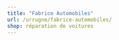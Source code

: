```yaml
---
title: "Fabrice Automobiles"
url: /urrugne/fabrice-automobiles/
shop: réparation de voitures
---
```

